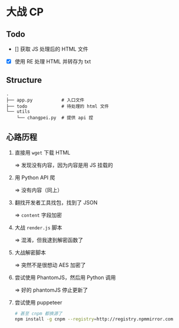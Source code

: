 # 大战 CP

## Todo

 - [] 获取 JS 处理后的 HTML 文件

 - [x] 使用 RE 处理 HTML 并转存为 txt

## Structure

```text
.
├── app.py           # 入口文件
├── todo             # 待处理的 html 文件
└── utils
    └── changpei.py  # 提供 api 捏
```

## 心路历程

1. 直接用 `wget` 下载 HTML 

    => 发现没有内容，因为内容是用 JS 挂载的

2. 用 Python API 爬 

    => 没有内容（同上）

3. 翻找开发者工具找包，找到了 JSON

     => `content` 字段加密

4. 大战 `render.js` 脚本

    => 混淆，但我逮到解密函数了

5. 大战解密脚本

    => 突然不是很想动 AES 加密了

6. 尝试使用 PhantomJS，然后用 Python 调用

    => 好的 phantomJS 停止更新了

7. 尝试使用 puppeteer

    ```bash
    # 甚至 cnpm 都换源了
    npm install -g cnpm --registry=http://registry.npmmirror.com
    ```
